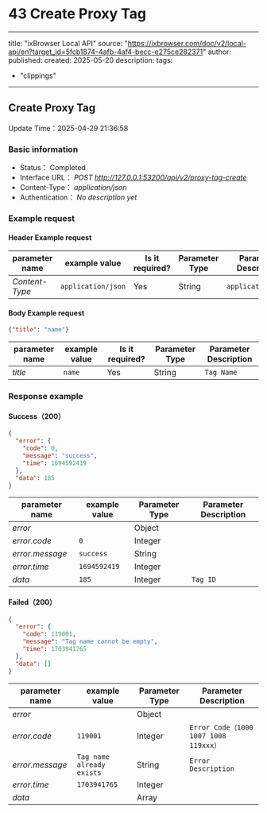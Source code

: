 # 43 Create Proxy Tag

---
title: "ixBrowser Local API"
source: "https://ixbrowser.com/doc/v2/local-api/en?target_id=5fcb1874-4afb-4af4-becc-e275ce282371"
author:
published:
created: 2025-05-20
description:
tags:
  - "clippings"
---

## Create Proxy Tag

Update Time：2025-04-29 21:36:58

### Basic information

- Status： Completed
- Interface URL： *POST* *http://127.0.0.1:53200/api/v2/proxy-tag-create*
- Content-Type： *application/json*
- Authentication： *No description yet*

### Example request

#### Header Example request

| parameter name | example value | Is it required? | Parameter Type | Parameter Description |
| --- | --- | --- | --- | --- |
| *Content-Type* | `application/json` | Yes | String | `application/json` |

#### Body Example request

```json
{"title": "name"}
```

| parameter name | example value | Is it required? | Parameter Type | Parameter Description |
| --- | --- | --- | --- | --- |
| *title* | `name` | Yes | String | `Tag Name` |

### Response example

#### Success（200）

```json
{
  "error": {
    "code": 0,
    "message": "success",
    "time": 1694592419
  },
  "data": 185
}
```

| parameter name | example value | Parameter Type | Parameter Description |
| --- | --- | --- | --- |
| *error* |  | Object |  |
| *error.code* | `0` | Integer |  |
| *error.message* | `success` | String |  |
| *error.time* | `1694592419` | Integer |  |
| *data* | `185` | Integer | `Tag ID` |

#### Failed（200）

```json
{
  "error": {
    "code": 119001,
    "message": "Tag name cannot be empty",
    "time": 1703941765
  },
  "data": []
}
```

| parameter name | example value | Parameter Type | Parameter Description |
| --- | --- | --- | --- |
| *error* |  | Object |  |
| *error.code* | `119001` | Integer | `Error Code（1000 1007 1008 119xxx）` |
| *error.message* | `Tag name already exists` | String | `Error Description` |
| *error.time* | `1703941765` | Integer |  |
| *data* |  | Array |  |
